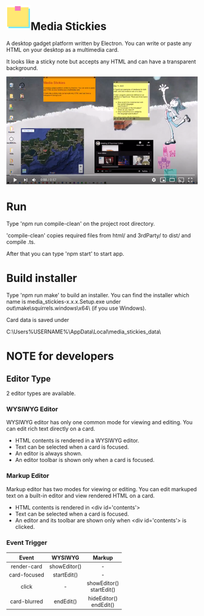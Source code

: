 <img alt="Media Stickies" src="https://github.com/canal874/media-stickies/blob/master/assets/madia-stickies-icon-128x128.png" width=64 height=64 align="left"> 

# Media Stickies

A desktop gadget platform written by Electron.
You can write or paste any HTML on your desktop as a multimedia card.

It looks like a sticky note but accepts any HTML and can have a transparent background.

[![MediaSticky](https://github.com/canal874/media-stickies/blob/images/mediasticky-1.0-movie-thumb.png)](https://www.youtube.com/watch?v=2au3QY3cFmM)

# Run

Type 'npm run compile-clean' on the project root directory.

'compile-clean' copies required files from html/ and 3rdParty/ to dist/ and compile .ts. 

After that you can type 'npm start' to start app.


# Build installer

Type 'npm run make' to build an installer. You can find the installer which name is media_stickies-x.x.x.Setup.exe under out\make\squirrels.windows\x64\ (if you use Windows).

Card data is saved under 

C:\Users\%USERNAME%\AppData\Local\media_stickies_data\

# NOTE for developers
## Editor Type 

2 editor types are available.

### WYSIWYG Editor

WYSIWYG editor has only one common mode for viewing and editing.
You can edit rich text directly on a card.

* HTML contents is rendered in a WYSIWYG editor.
* Text can be selected when a card is focused.
* An editor is always shown.
* An editor toolbar is shown only when a card is focused.

### Markup Editor

Markup editor has two modes for viewing or editing.
You can edit markuped text on a built-in editor and view rendered HTML on a card.

* HTML contents is rendered in &lt;div id='contents'&gt;
* Text can be selected when a card is focused.
* An editor and its toolbar are shown only when &lt;div id='contents'&gt; is clicked.

### Event Trigger

| Event | WYSIWYG | Markup |
| :---: |  :---:  | :---:  |
| render-card | showEditor() | - |
| card-focused | startEdit() | - |
| click | - | showEditor()<br>startEdit() |
| card-blurred | endEdit() | hideEditor()<br>endEdit() |
